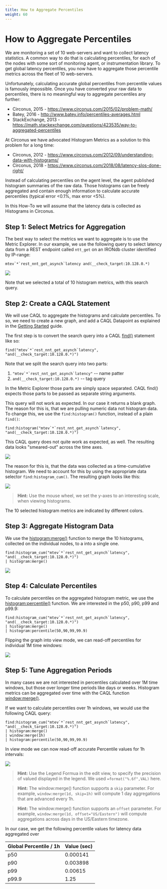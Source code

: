 ```yaml
---
title: How to Aggregate Percentiles
weight: 60
---
```


# How to Aggregate Percentiles

We are monitoring a set of 10 web-servers and want to collect latency statistics.  A common way to
do that is calculating percentiles, for each of the nodes with some sort of monitoring agent, or
instrumentation library.  To get global latency percentiles, you now have to aggregate those
percentile metrics across the fleet of 10 web-servers.

Unfortunately, calculating accurate global percentiles from percentile values is famously
impossible.  Once you have converted your raw data to percentiles, there is no meaningful way to
aggregate percentiles any further:

- Circonus, 2015 - https://www.circonus.com/2015/02/problem-math/
- Batey, 2016 - http://www.batey.info/percentiles-averages.html
- StackExchange, 2013 - https://math.stackexchange.com/questions/423535/way-to-aggregated-percentiles

At Circonus we have advocated Histogram Metrics as a solution to this problem for a long time:

- Circonus, 2012 - https://www.circonus.com/2012/09/understanding-data-with-histograms/
- Circonus, 2018 - https://www.circonus.com/2018/08/latency-slos-done-right/

Instead of calculating percentiles on the agent level, the agent published histogram summaries of
the raw data. Those histograms can be freely aggregated and contain enough information to calculate
accurate percentiles (typical error <0.1%, max error <5%).

In this How-To we will assume that the latency data is collected as Histograms in Circonus.

## Step 1: Select Metrics for Aggregation

The best way to select the metrics we want to aggregate is to use the Metric Explorer.
In our example, we use the following query to select latency data from a REST endpoint called
`ntt_get` on an IRONdb cluster identified by IP-range:

```
mtev`*`rest_nnt_get_asynch`latency and(__check_target:10.128.0.*)
```

![](/images/caql/CAQL_howto_percentiles_metric_explorer.png)

Note that we selected a total of 10 histogram metrics, with this search query.

## Step 2: Create a CAQL Statement

We will use CAQL to aggregate the histograms and calculate percentiles.
To so, we need to create a new graph, and add a CAQL Datapoint as explained in the [Getting Started](/caql/getting-started/) guide.

The first step is to convert the search query into a CAQL [find()](/caql/reference/#Packagefind) statement like so:
```
find("mtev`*`rest_nnt_get_asynch`latency", "and(__check_target:10.128.0.*)")
```

Note that we split the search query into two parts:
1. ```"mtev`*`rest_nnt_get_asynch`latency"``` -- name patter
2. ```and(__check_target:10.128.0.*)``` -- tag query

In the Metric Explorer those parts are simply space separated.
CAQL find() expects those parts to be passed as separate string arguments.

This query will not work as expected. In our case it returns a blank graph.
The reason for this is, that we are pulling numeric data not histogram data.
To change this, we use the `find:histogram()` function, instead of a plain `find()`:

```
find:histogram("mtev`*`rest_nnt_get_asynch`latency", "and(__check_target:10.128.0.*)")
```

This CAQL query does not quite work as expected, as well.
The resulting data looks "smeared-out" across the time axes.

![](/images/caql/CAQL_howto_percentiles_histogram_smeared.png)

The reason for this is, that the data was collected as a time-cumulative histogram.
We need to account for this by using the appropriate data selector `find:histogram_cum()`.
The resulting graph looks like this:

![](/images/caql/CAQL_howto_percentiles_histogram_graph.png)

> **Hint:** Use the mouse wheel, we set the y-axes to an interesting scale, when viewing histograms.

The 10 selected histogram metrics are indicated by different colors.

## Step 3: Aggregate Histogram Data

We use the [histogram:merge()](/caql/reference/#Packagehistogram) function to merge the 10 histograms,
collected on the individual nodes, to a into a single one.

```
find:histogram_cum("mtev`*`rest_nnt_get_asynch`latency", "and(__check_target:10.128.0.*)")
| histogram:merge()
```

![](/images/caql/CAQL_howto_percentiles_histogram_merged.png)

## Step 4: Calculate Percentiles

To calculate percentiles on the aggregated histogram metric, we use the
[histogram:percentile()](/caql/reference/#Packagehistogram) function.
We are interested in the p50, p90, p99 and p99.9:

```
find:histogram_cum("mtev`*`rest_nnt_get_asynch`latency", "and(__check_target:10.128.0.*)")
| histogram:merge()
| histogram:percentile(50,90,99,99.9)
```

Flipping the graph into view mode, we can read-off percentiles for individual 1M time windows:

![](/images/caql/CAQL_howto_percentiles_histogram_percentile_view.png)

## Step 5: Tune Aggregation Periods

In many cases we are not interested in percentiles calculated over 1M time windows, but those over longer time periods like days or weeks.
Histogram metrics can be aggregated over time with the CAQL function [window:merge()](/caql/reference/#Packagewindow).

If we want to calculate percentiles over 1h windows, we would use the following CAQL query:

```
find:histogram_cum("mtev`*`rest_nnt_get_asynch`latency", "and(__check_target:10.128.0.*)")
| histogram:merge()
| window:merge(1h)
| histogram:percentile(50,90,99,99.9)
```

In view mode we can now read-off accurate Percentile values for 1h intervals:

![](/images/caql/CAQL_howto_percentiles_histogram_percentile_windowed.png)

> **Hint:** Use the Legend Formua in the edit view, to specify the precision of valued displayed in the legend. We used `=format("%.6f",VAL)` here.

> **Hint:** The window:merge() function supports a `skip` parameter. For example, `window:merge(1d, skip=1h)` will compute 1 day aggregations that are advanced every 1h.

> **Hint:** The window:merge() function supports an `offset` parameter. For example, `window:merge(1d, offset="US/Eastern")` will compute aggregations across days in the US/Eastern timezone.

In our case, we get the following percentile values for latency data aggregated over

| Global Percentile / 1h | Value (sec) |
|-|-|
| p50 | 0.000141 |
| p90 | 0.003898 |
| p99 | 0.00615|
| p99.9 | 1.25 |
